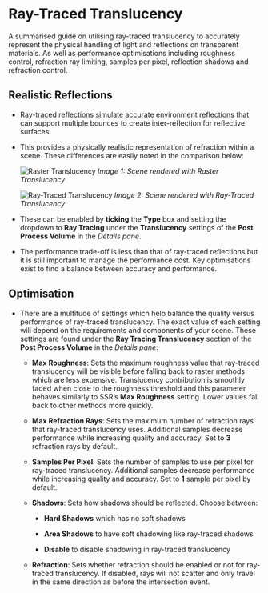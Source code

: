 # Ray-Traced Translucency

A summarised guide on utilising ray-traced translucency to accurately represent the physical handling of light and reflections on transparent materials. As well as performance optimisations including roughness control, refraction ray limiting, samples per pixel, reflection shadows and refraction control.

## Realistic Reflections
* Ray-traced reflections simulate accurate environment reflections that can support multiple bounces to create inter-reflection for reflective surfaces. 

* This provides a physically realistic representation of refraction within a scene. These differences are easily noted in the comparison below:
  
    ![Raster Translucency](https://docs.unrealengine.com/Images/Engine/Rendering/RayTracing/RT_Translucency_Disabled.jpg)
    *Image 1: Scene rendered with Raster Translucency*

    ![Ray-Traced Translucency](https://docs.unrealengine.com/Images/Engine/Rendering/RayTracing/RT_Translucency_Enabled.jpg)
    *Image 2: Scene rendered with Ray-Traced Translucency*

* These can be enabled by **ticking** the **Type** box and setting the dropdown to **Ray Tracing** under the **Translucency** settings of the **Post Process Volume** in the *Details pane*.
  
* The performance trade-off is less than that of ray-traced reflections but it is still important to manage the performance cost. Key optimisations exist to find a balance between accuracy and performance.

## Optimisation
* There are a multitude of settings which help balance the quality versus performance of ray-traced translucency. The exact value of each setting will depend on the requirements and components of your scene. These settings are found under the **Ray Tracing Translucency** section of the **Post Process Volume** in the *Details pane*:

  * **Max Roughness**: Sets the maximum roughness value that ray-traced translucency will be visible before falling back to raster methods which are less expensive. Translucency contribution is smoothly faded when close to the roughness threshold and this parameter behaves similarly to SSR’s **Max Roughness** setting. Lower values fall back to other methods more quickly.

  * **Max Refraction Rays**: Sets the maximum number of refraction rays that ray-traced translucency uses. Additional samples decrease performance while increasing quality and accuracy. Set to **3** refraction rays by default.

  * **Samples Per Pixel**: Sets the number of samples to use per pixel for ray-traced translucency. Additional samples decrease performance while increasing quality and accuracy. Set to **1** sample per pixel by default.

  * **Shadows**: Sets how shadows should be reflected. Choose between:

    * **Hard Shadows** which has no soft shadows

    * **Area Shadows** to have soft shadowing like ray-traced shadows

    * **Disable** to disable shadowing in ray-traced translucency
  
  * **Refraction**: Sets whether refraction should be enabled or not for ray-traced translucency. If disabled, rays will not scatter and only travel in the same direction as before the intersection event.